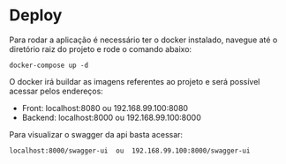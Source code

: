 # Deploy

Para rodar a aplicação é necessário ter o docker instalado, navegue até o diretório raiz do projeto
e rode o comando abaixo: 

`
 docker-compose up -d
`

O docker irá buildar as imagens referentes ao projeto e será possível acessar pelos endereços:

* Front: localhost:8080 ou 192.168.99.100:8080
* Backend: localhost:8000 ou 192.168.99.100:8000

Para visualizar o swagger da api basta acessar:

`
localhost:8000/swagger-ui 
  ou 
192.168.99.100:8000/swagger-ui
`
